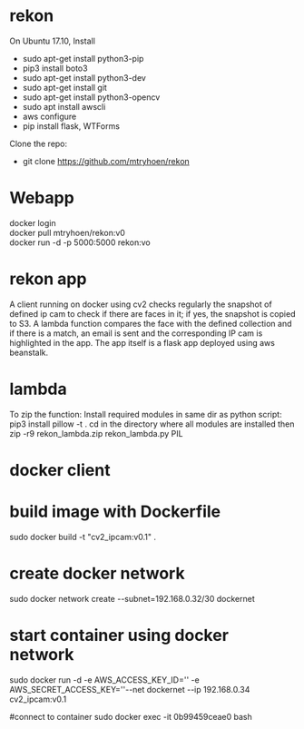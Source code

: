 # rekon

On Ubuntu 17.10,
Install
 - sudo apt-get install python3-pip
 - pip3 install boto3
 - sudo apt-get install python3-dev
 - sudo apt-get install git
 - sudo apt-get install python3-opencv
 - sudo apt install awscli
 - aws configure
 - pip install flask, WTForms

 Clone the repo:
  - git clone https://github.com/mtryhoen/rekon
  
  
# Webapp

docker login \
docker pull mtryhoen/rekon:v0 \
docker run -d -p 5000:5000 rekon:vo 

# rekon app

A client running on docker using cv2 checks regularly the snapshot of defined ip cam to check if there are faces in it;
if yes, the snapshot is copied to S3.
A lambda function compares the face with the defined collection and if there is a match, an email is sent and the corresponding IP cam is highlighted in the app.
The app itself is a flask app deployed using aws beanstalk.

# lambda

To zip the function:
Install required modules in same dir as python script:
pip3 install pillow -t .
cd in the directory where all modules are installed
then
zip -r9 rekon_lambda.zip rekon_lambda.py PIL <other module dir>

# docker client

# build image with Dockerfile
sudo docker build -t "cv2_ipcam:v0.1" .

# create docker network
sudo docker network create --subnet=192.168.0.32/30 dockernet

# start container using docker network
sudo docker run -d -e AWS_ACCESS_KEY_ID='' -e AWS_SECRET_ACCESS_KEY=''--net dockernet --ip 192.168.0.34 cv2_ipcam:v0.1

#connect to container
sudo docker exec -it 0b99459ceae0 bash